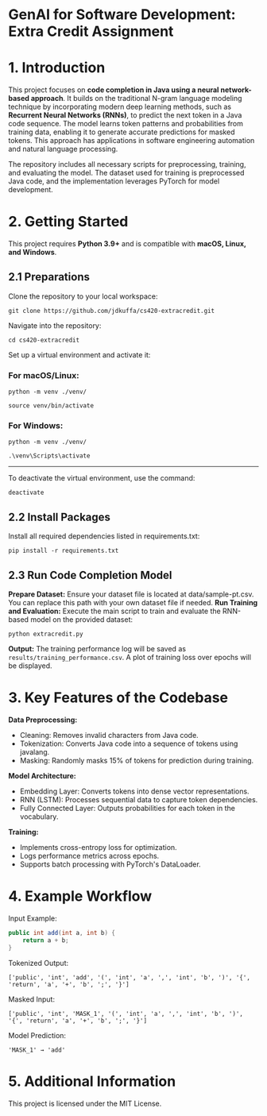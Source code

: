 # GenAI for Software Development: Extra Credit Assignment


# **1. Introduction**
This project focuses on **code completion in Java using a neural network-based approach**. It builds on the traditional N-gram language modeling technique by incorporating modern deep learning methods, such as **Recurrent Neural Networks (RNNs)**, to predict the next token in a Java code sequence. The model learns token patterns and probabilities from training data, enabling it to generate accurate predictions for masked tokens. This approach has applications in software engineering automation and natural language processing.

The repository includes all necessary scripts for preprocessing, training, and evaluating the model. The dataset used for training is preprocessed Java code, and the implementation leverages PyTorch for model development.


# **2. Getting Started**
This project requires **Python 3.9+** and is compatible with **macOS, Linux, and Windows**.

## **2.1 Preparations**
Clone the repository to your local workspace:
```
git clone https://github.com/jdkuffa/cs420-extracredit.git
```

Navigate into the repository:

```
cd cs420-extracredit
```

Set up a virtual environment and activate it:

### For macOS/Linux:

```
python -m venv ./venv/
```
```
source venv/bin/activate
```

### For Windows:

```
python -m venv ./venv/
```
```
.\venv\Scripts\activate
```

---

To deactivate the virtual environment, use the command:

```
deactivate
```

## **2.2 Install Packages**
Install all required dependencies listed in requirements.txt:

```
pip install -r requirements.txt
```
## 2.3 Run Code Completion Model
**Prepare Dataset:** Ensure your dataset file is located at data/sample-pt.csv. You can replace this path with your own dataset file if needed.
**Run Training and Evaluation:** Execute the main script to train and evaluate the RNN-based model on the provided dataset:

```
python extracredit.py
```

**Output:** The training performance log will be saved as ```results/training_performance.csv```. A plot of training loss over epochs will be displayed.

# 3. **Key Features of the Codebase**
**Data Preprocessing:**
- Cleaning: Removes invalid characters from Java code.
- Tokenization: Converts Java code into a sequence of tokens using javalang.
- Masking: Randomly masks 15% of tokens for prediction during training.

**Model Architecture:**
- Embedding Layer: Converts tokens into dense vector representations.
- RNN (LSTM): Processes sequential data to capture token dependencies.
- Fully Connected Layer: Outputs probabilities for each token in the vocabulary.

**Training:**
- Implements cross-entropy loss for optimization.
- Logs performance metrics across epochs.
- Supports batch processing with PyTorch's DataLoader.


# 4. Example Workflow
Input Example:
```java
public int add(int a, int b) {
    return a + b;
}
```

Tokenized Output:
```text
['public', 'int', 'add', '(', 'int', 'a', ',', 'int', 'b', ')', '{', 'return', 'a', '+', 'b', ';', '}']
```

Masked Input:
```text
['public', 'int', 'MASK_1', '(', 'int', 'a', ',', 'int', 'b', ')', '{', 'return', 'a', '+', 'b', ';', '}']
```

Model Prediction:
```text
'MASK_1' → 'add'
```

# 5. Additional Information
This project is licensed under the MIT License.
